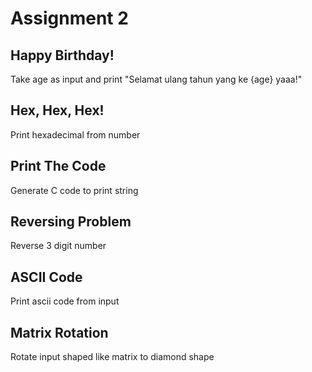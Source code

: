 # Assignment 2

## Happy Birthday!

Take age as input and print "Selamat ulang tahun yang ke {age} yaaa!"

## Hex, Hex, Hex!

Print hexadecimal from number

## Print The Code

Generate C code to print string

## Reversing Problem

Reverse 3 digit number

## ASCII Code

Print ascii code from input

## Matrix Rotation

Rotate input shaped like matrix to diamond shape